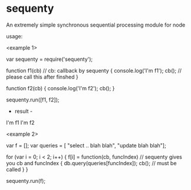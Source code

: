 sequenty
========

An extremely simple synchronous sequential processing module for node

usage: 

<example 1>

var sequenty = require('sequenty'); 

function f1(cb) // cb: callback by sequenty
{ 
  console.log('I'm f1');
  cb(); // please call this after finshed
}

function f2(cb)
{
  console.log('I'm f2');
  cb();
}

sequenty.run([f1, f2]);

- result -

I'm f1
I'm f2

<example 2>

var f = [];
var queries = [ "select .. blah blah", "update blah blah"];

for (var i = 0; i < 2; i++)
{
  f[i] = function(cb, funcIndex) // sequenty gives you cb and funcIndex
  {
    db.query(queries[funcIndex]);
    cb(); // must be called
  }
}

sequenty.run(f);
